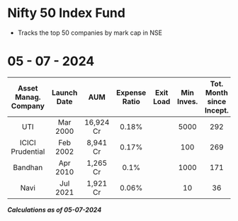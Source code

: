 # Nifty 50 Index Fund

- Tracks the top 50 companies by mark cap in NSE


# 05 - 07 - 2024

|  Asset Manag. Company  |  Launch Date  |     AUM     |  Expense Ratio  |  Exit Load  |  Min Inves.  |  Tot. Month since Incept.  |  Avg. cash inflow/month  |  CAGR 1Y  | CAGR 2Y  |  CAGR 3Y  | CAGR 4Y  | CAGR 5Y  |
|:----------------------:|:-------------:|:-----------:|:---------------:|:-----------:|:------------:|:--------------------------:|:------------------------:|:---------:|:--------:|:---------:|:--------:|:--------:|
|  UTI                   |   Mar 2000    |  16,924 Cr  |     0.18%       |             |    5000      |            292             |         57.5 Cr          |  26.57%   |  24.98%  |  16.78%   |  24.22%  |  16.32%  |
|  ICICI Prudential      |   Feb 2002    |   8,941 Cr  |     0.17%       |             |    100       |            269             |           33 Cr          |  26.52%   |  24.94%  |  16.69%   |  24.15%  |  16.32%  |
|  Bandhan               |   Apr 2010    |   1,265 Cr  |      0.1%       |             |    1000      |            171             |          7.4 Cr          |  26.65%   |  25.05%  |  16.81%   |  24.26%  |  16.52%  |
|  Navi                  |   Jul 2021    |   1,921 Cr  |     0.06%       |             |     10       |             36             |           53 Cr          |  26.60%   |  25.02%  |           |          |          |
***Calculations as of 05-07-2024***
